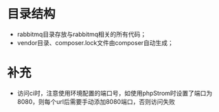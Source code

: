 # 目录结构
* rabbitmq目录存放与rabbitmq相关的所有代码；
* vendor目录、composer.lock文件由composer自动生成；


# 补充
* 访问ci时，注意使用环境配置的端口号，如使用phpStrom时设置了端口为8080，则每个url后需要手动添加8080端口，否则访问失败
